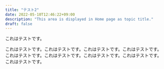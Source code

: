 ```yaml
---
title: "テスト2"
date: 2022-05-10T12:46:22+09:00
description: "This area is displayed in Home page as topic title."
draft: false
---
```


これはテストです。

<!--more-->

これはテストです。これはテストです。これはテストです。これはテストです。これはテストです。これはテストです。これはテストです。これはテストです。これはテストです。
